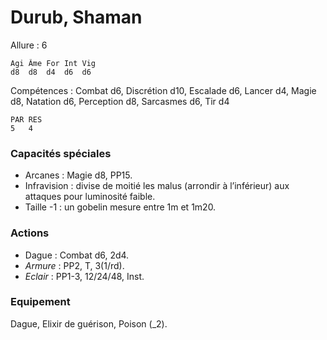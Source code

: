 # Durub, Shaman

Allure : 6
```
Agi	Âme	For	Int	Vig
d8	d8	d4	d6	d6
```
Compétences : Combat d6, Discrétion d10, Escalade d6, Lancer d4, Magie d8, Natation d6, Perception d8, Sarcasmes d6, Tir d4
```
PAR	RES
5	4
```
### Capacités spéciales
- Arcanes : Magie d8, PP15.
- Infravision : divise de moitié les malus (arrondir à l’inférieur) aux attaques pour luminosité faible.
- Taille -1 : un gobelin mesure entre 1m et 1m20.

### Actions
- Dague : Combat d6, 2d4.
- _Armure_ : PP2, T, 3(1/rd).
- _Eclair_ : PP1-3, 12/24/48, Inst.

### Equipement
Dague, Elixir de guérison, Poison (_2).

